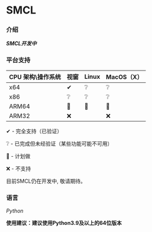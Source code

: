 # SMCL

### 介绍
 _**SMCL开发中**_ 

### 平台支持

|CPU 架构\操作系统|视窗|Linux|MacOS（X）|
|-|-|-|-|
|x64|✔|❔|❔|
|x86|❔|❔|❔|
|ARM64|📌|📌|📌|
|ARM32|❌||❌| ❌|

✔ - 完全支持（已验证）

❔ - 已完成但未经验证（某些功能可能不可用）

📌 - 计划做

❌ - 不支持

目前SMCL仍在开发中, 敬请期待。
### 语言
  _Python_ 

**使用建议：建议使用Python3.9及以上的64位版本**
